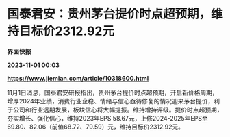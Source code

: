 # 国泰君安：贵州茅台提价时点超预期，维持目标价2312.92元
**界面快报**

**2023-11-01 00:03**

**https://www.jiemian.com/article/10318600.html**

11月1日消息，国泰君安研报指出，贵州茅台提价时点超预期，开启新价格周期，增厚2024年业绩，消费行业企稳、情绪与信心亟待修复的情况迎来茅台提价，利于公司和行业远期发展，板块信心将大幅提振。维持增持评级。提价时点超预期，夯实增长、强化信心，维持2023年EPS 58.67元，上修2024-2025年EPS至69.80、82.06（前值68.72、79.59）元，维持目标价2312.92元。